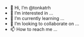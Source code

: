 - 👋 Hi, I’m @tonkatrh
- 👀 I’m interested in ...
- 🌱 I’m currently learning ...
- 💞️ I’m looking to collaborate on ...
- 📫 How to reach me ...

<!---
tonkatrh/tonkatrh is a ✨ special ✨ repository because its `README.md` (this file) appears on your GitHub profile.
You can click the Preview link to take a look at your changes.
--->
